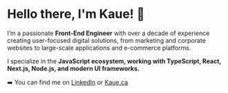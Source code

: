 # Hello there, I'm Kaue! 👋  

I’m a passionate **Front-End Engineer** with over a decade of experience creating user-focused digital solutions, from marketing and corporate websites to large-scale applications and e-commerce platforms. 

I specialize in the **JavaScript ecosystem, working with TypeScript, React, Next.js, Node.js, and modern UI frameworks.**

➡️ You can find me on [LinkedIn](https://www.linkedin.com/in/kauecorrea/) or [Kaue.ca](https://www.kaue.ca)


<!--
**kauecode/kauecode** is a ✨ _special_ ✨ repository because its `README.md` (this file) appears on your GitHub profile.

Here are some ideas to get you started:

- 🔭 I’m currently working on ...
- 🌱 I’m currently learning ...
- 👯 I’m looking to collaborate on ...
- 🤔 I’m looking for help with ...
- 💬 Ask me about ...
- 📫 How to reach me: ...
- 😄 Pronouns: ...
- ⚡ Fun fact: ...
-->

